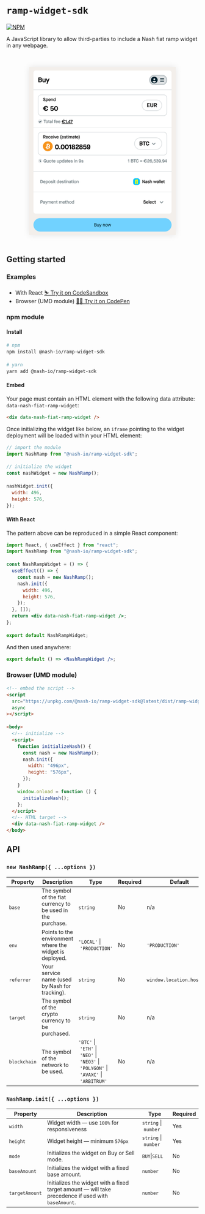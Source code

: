 # `ramp-widget-sdk`

[![NPM](https://img.shields.io/npm/v/@nash-io/ramp-widget-sdk.svg)](https://www.npmjs.com/package/@nash-io/ramp-widget-sdk)

A JavaScript library to allow third-parties to include a Nash fiat ramp widget in any webpage.

<div style="text-align:center;margin: 48px 0;"><img src="/screenshot.png?raw=true" alt="Nash Ramp Widget" width="384" style="box-shadow:0 0 16px 0 rgba(0,0,0,0.1)" /></div>

## Getting started

### Examples

- With React [⛷ Try it on CodeSandbox](https://codesandbox.io/p/sandbox/admiring-andras-32w2gd)
- Browser (UMD module) [🏄‍♀️ Try it on CodePen](https://codepen.io/dlbnco/pen/abPEvoV)

### npm module

#### Install

```bash
# npm
npm install @nash-io/ramp-widget-sdk

# yarn
yarn add @nash-io/ramp-widget-sdk
```

#### Embed

Your page must contain an HTML element with the following data attribute: `data-nash-fiat-ramp-widget`:

```html
<div data-nash-fiat-ramp-widget />
```

Once initializing the widget like below, an `iframe` pointing to the widget deployment will be loaded within your HTML element:

```js
// import the module
import NashRamp from "@nash-io/ramp-widget-sdk";

// initialize the widget
const nashWidget = new NashRamp();

nashWidget.init({
  width: 496,
  height: 576,
});
```

#### With React

The pattern above can be reproduced in a simple React component:

```jsx
import React, { useEffect } from "react";
import NashRamp from "@nash-io/ramp-widget-sdk";

const NashRampWidget = () => {
  useEffect(() => {
    const nash = new NashRamp();
    nash.init({
      width: 496,
      height: 576,
    });
  }, []);
  return <div data-nash-fiat-ramp-widget />;
};

export default NashRampWidget;
```

And then used anywhere:

```jsx
export default () => <NashRampWidget />;
```

### Browser (UMD module)

```html
<!-- embed the script -->
<script
  src="https://unpkg.com/@nash-io/ramp-widget-sdk@latest/dist/ramp-widget-sdk.umd.js"
  async
></script>

<body>
  <!-- initialize -->
  <script>
    function initializeNash() {
      const nash = new NashRamp();
      nash.init({
        width: "496px",
        height: "576px",
      });
    }
    window.onload = function () {
      initializeNash();
    };
  </script>
  <!-- HTML target -->
  <div data-nash-fiat-ramp-widget />
</body>
```

## API

### `new NashRamp({ ...options })`

| Property     | Description                                                 | Type                                                                                                                                              | Required | Default                    |
| ------------ | ----------------------------------------------------------- | ------------------------------------------------------------------------------------------------------------------------------------------------- | -------- | -------------------------- |
| `base`       | The symbol of the fiat currency to be used in the purchase. | `string`                                                                                                                                          | No       | n/a                        |
| `env`        | Points to the environment where the widget is deployed.     | `'LOCAL'`&nbsp;\|&nbsp;`'PRODUCTION'`                                                                                                             | No       | `'PRODUCTION'`             |
| `referrer`   | Your service name (used by Nash for tracking).              | `string`                                                                                                                                          | No       | `window.location.hostname` |
| `target`     | The symbol of the crypto currency to be purchased.          | `string`                                                                                                                                          | No       | n/a                        |
| `blockchain` | The symbol of the network to be used.                       | `'BTC'`&nbsp;\|&nbsp;`'ETH'`&nbsp;\|&nbsp;`'NEO'`&nbsp;\|&nbsp;`'NEO3'`&nbsp;\|&nbsp;`'POLYGON'`&nbsp;\|&nbsp;`'AVAXC'`&nbsp;\|&nbsp;`'ARBITRUM'` | No       | n/a                        |

### `NashRamp.init({ ...options })`

| Property     | Description                                                                                                                                | Type                           | Required |
| ------------ | ------------------------------------------------------------------------------------------------------------------------------------------ | ------------------------------ | -------- |
| `width`      | Widget width — use `100%` for responsiveness                                                                                               | `string`&nbsp;\|&nbsp;`number` | Yes      |
| `height`     | Widget height — minimum `576px`                                                                                                            | `string`&nbsp;\|&nbsp;`number` | Yes      |
| `mode` | Initializes the widget on Buy or Sell mode. | `BUY`\|`SELL`                       | No       |
| `baseAmount` | Initializes the widget with a fixed base amount. | `number`                       | No       |
| `targetAmount` | Initializes the widget with a fixed target amount — will take precedence if used with `baseAmount`. | `number`                       | No       |
